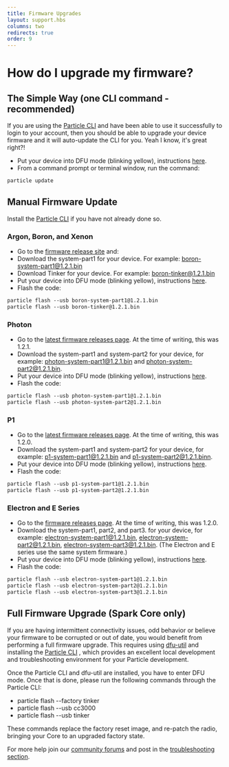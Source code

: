 ```yaml
---
title: Firmware Upgrades
layout: support.hbs
columns: two
redirects: true
order: 9
---
```


How do I upgrade my firmware?
===


## The Simple Way (one CLI command - recommended)

If you are using the [Particle CLI](/tutorials/developer-tools/cli/) and have been able to use it successfully to login to your account, then you should be able to upgrade your device firmware and it will auto-update the CLI for you. Yeah I know, it's great right?!

- Put your device into DFU mode (blinking yellow), instructions [here](/tutorials/device-os/led/#dfu-mode-device-firmware-upgrade-).
- From a command prompt or terminal window, run the command:

```html
particle update
```


## Manual Firmware Update 

Install the [Particle CLI](/tutorials/developer-tools/cli/) if you have not already done so.

### Argon, Boron, and Xenon

- Go to the [firmware release site](https://github.com/particle-iot/device-os/releases/tag/v1.2.1) and:
- Download the system-part1 for your device. For example: [boron-system-part1@1.2.1.bin](https://github.com/particle-iot/device-os/releases/download/v1.2.1/boron-system-part1@1.2.1.bin)
- Download Tinker for your device. For example: [boron-tinker@1.2.1.bin](https://github.com/particle-iot/device-os/releases/download/v1.2.1/boron-tinker@1.2.1.bin)
- Put your device into DFU mode (blinking yellow), instructions [here](/tutorials/device-os/led/#dfu-mode-device-firmware-upgrade-).
- Flash the code:

```html
particle flash --usb boron-system-part1@1.2.1.bin
particle flash --usb boron-tinker@1.2.1.bin
```

### Photon

- Go to the [latest firmware releases page](https://github.com/particle-iot/device-os/releases/latest). At the time of writing, this was 1.2.1.
- Download the system-part1 and system-part2 for your device, for example: photon-system-part1@1.2.1.bin and photon-system-part2@1.2.1.bin.
- Put your device into DFU mode (blinking yellow), instructions [here](/tutorials/device-os/led/#dfu-mode-device-firmware-upgrade-).
- Flash the code:

```html
particle flash --usb photon-system-part1@1.2.1.bin
particle flash --usb photon-system-part2@1.2.1.bin
```

### P1

- Go to the [latest firmware releases page](https://github.com/particle-iot/device-os/releases/latest). At the time of writing, this was 1.2.0.
- Download the system-part1 and system-part2 for your device, for example: p1-system-part1@1.2.1.bin and p1-system-part2@1.2.1.binn.
- Put your device into DFU mode (blinking yellow), instructions [here](/tutorials/device-os/led/#dfu-mode-device-firmware-upgrade-).
- Flash the code:

```html
particle flash --usb p1-system-part1@1.2.1.bin
particle flash --usb p1-system-part2@1.2.1.bin
```

### Electron and E Series

- Go to the [firmware releases page](https://github.com/particle-iot/device-os/releases/latest). At the time of writing, this was 1.2.0.
- Download the system-part1, part2, and part3. for your device, for example: electron-system-part1@1.2.1.bin, electron-system-part2@1.2.1.bin, electron-system-part3@1.2.1.bin. (The Electron and E series use the same system firmware.)
- Put your device into DFU mode (blinking yellow), instructions [here](/tutorials/device-os/led/#dfu-mode-device-firmware-upgrade-).
- Flash the code:

```html
particle flash --usb electron-system-part1@1.2.1.bin
particle flash --usb electron-system-part2@1.2.1.bin
particle flash --usb electron-system-part3@1.2.1.bin
```


## Full Firmware Upgrade (Spark Core only)

If you are having intermittent connectivity issues, odd behavior or believe your firmware to be corrupted or out of date, you would benefit from performing a full firmware upgrade. This requires using [dfu-util](http://dfu-util.sourceforge.net/) and installing the [Particle CLI](/tutorials/developer-tools/cli/)
, which provides an excellent local development and troubleshooting environment for your Particle development.

Once the Particle CLI and dfu-util are installed, you have to enter DFU mode. Once that is done, please run the following commands through the Particle CLI:

- particle flash --factory tinker
- particle flash --usb cc3000
- particle flash --usb tinker

These commands replace the factory reset image, and re-patch the radio, bringing your Core to an upgraded factory state.


For more help join our [community forums](http://community.particle.io/) and post in the [troubleshooting section](https://community.particle.io/c/troubleshooting).
